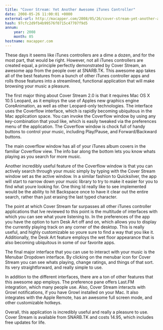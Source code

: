 ```yaml
---
title: "Cover Stream: Yet Another Awesome iTunes Controller"
date: 2008-05-26 11:00:01 +0000
external-url: http://macapper.com/2008/05/26/cover-stream-yet-another-awesome-itunes-controller/
hash: 97cfc2d9fb4b99576f0715c47707f9d5
annum:
    year: 2008
    month: 05
hostname: macapper.com
---
```


These days it seems like iTunes controllers are a dime a dozen, and for the most part, that would be right. However, not all iTunes controllers are created equal, a principle perfectly demonstrated by Cover Stream, an awesome app from the people over at SNARB.TK. This awesome app takes all of the best features from a bunch of other iTunes controller apps and rolls those features into a streamlined, functional application that will make browsing your music a pleasure.

The first major thing about Cover Stream 2.0 is that it requires Mac OS X 10.5 Leopard, as it employs the use of Apples new graphics engine CoreAnimation, as well as other Leopard-only technologies. The interface uses the Coverflow interface, which is rapidly becoming ubiquitous in the Mac application space. You can invoke the Coverflow window by using any key-combination that youd like, which is easily tweaked via the preferences menu of the application. The Coverflow window is chock full of handy buttons to control your music, including Play/Pause, and Forward/Backward buttons.


The main coverflow window has all of your iTunes album covers in the familiar Coverflow view. The info bar along the bottom lets you know whats playing as you search for more music.

Another incredibly useful feature of the Coverflow window is that you can actively search through your music simply by typing with the Cover Stream window set as the active window. In a similar fashion to Quicksilver, the app will start to narrow down your music library to try to make it easier for you to find what youre looking for. One thing Id really like to see implemented would be the ability to hit Backspace once to have it clear out the entire search, rather than just erasing the last typed character.



The point at which Cover Stream far surpasses all other iTunes controller applications that Ive reviewed to this point is the multitude of interfaces with which you can see what youre listening to. In the preferences of the app you have the option to turn Desk Art off and on, which allows you to display the currently playing track on any corner of the desktop. This is really useful, and highly customizable so youre sure to find a way that you like it. Additionally, the Desk Art feature employs the wet floor appearance that is also becoming ubiquitous in some of our favorite apps.



The final major interface that you can use to interact with your music is the Menubar Dropdown interface. By clicking on the menubar icon for Cover Stream you can see whats playing, change ratings, and things of that sort. Its very straightforward, and really simple to use.



In addition to the different interfaces, there are a ton of other features that this awesome app employs. The preference pane offers Last.FM integration, which many people use. Also, Cover Stream interacts with Growl notifications, if you have Growl installed on your Mac. It also integrates with the Apple Remote, has an awesome full screen mode, and other customizable hotkeys.



Overall, this application is incredibly useful and really a pleasure to use. Cover Stream is available from SNARB.TK and costs 14.95, which includes free updates for life.
